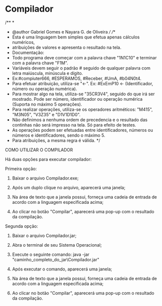 # Compilador
/**
 * 
 * @author Gabriel Gomes e Nayara G. de Oliveira
 */
/**
 * Esta é uma linguagem bem simples que efetua apenas cálculos numéricos,
 * atribuições de valores e apresenta o resultado na tela.
 * Documentação:
 * Todo programa deve começar com a palavra chave "1N1C10" e terminar com a palavra chave "F1M".
 * Variáveis devem seguir o padrão # seguido de qualquer palavra com letra maiúscula, minúscula e dígito. 
 * Ex:#compiuter666, #ESPERAMOS, #Receber, #UmA, #b04N0t4.
 * Para efetuar atribuição, utiliza-se "<-". Ex: #ExEmP10 <- (Identificador, número ou operação numérica).
 * Para mostrar algo na tela, utiliza-se "35CR3V4", seguido do que irá ser mostrado. Pode ser número, identificador ou operação numérica (Suporta no máximo 5 operações).
 * Para realizar operações, utiliza-se os operadores aritméticos: "M415", "M3N05", "V3Z35" e "D1V1D1D0". 
 * Não definimos a nenhuma ordem de precedencia e o resultado das continhas não será impresso na tela. Só para efeito de testes.
 * As operações podem ser efetuadas entre identificadores, números ou números e identificadores, sendo o máximo 5.
 * Para atribuições, a mesma regra é válida.
 */

COMO UTILIZAR O COMPILADOR

Há duas opções para executar compilador:
  
Primeira opção:

1. Baixar o arquivo Compilador.exe;

2. Após um duplo clique no arquivo, aparecerá uma janela;

3. Na área de texto que a janela possui, forneça uma cadeia de entrada de acordo com a linguagem especificada acima;

4. Ao clicar no botão "Compilar", aparecerá uma pop-up com o resultado da compilação.

Segunda opção:

1. Baixar o arquivo Compilador.jar;

2. Abra o terminal de seu Sistema Operacional;

3. Execute o seguinte comando: java -jar "caminho_completo_do_jar\Compilador.jar"

4. Após executar o comando, aparecerá uma janela;

5. Na área de texto que a janela possui, forneça uma cadeia de entrada de acordo com a linguagem especificada acima;

6. Ao clicar no botão "Compilar", aparecerá uma pop-up com o resultado da compilação.
